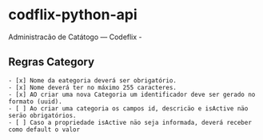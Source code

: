 # codflix-python-api


Administracão de Catátogo
— Codeflix -
 ## Regras Category
    - [x] Nome da eategoria deverá ser obrigatório.
    - [x] Nome deverá ter no máximo 255 caracteres.
    - [x] AO criar uma nova Categoria um identificador deve ser gerado no formato (uuid).
    - [ ] Ao criar uma categoria os campos id, descricäo e isActive näo seräo obrigatórios.
    - [ ] Caso a propriedade isActive näo seja informada, deverá receber como default o valor
